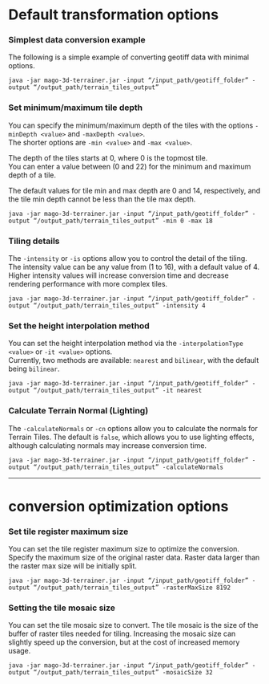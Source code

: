# Default transformation options
### Simplest data conversion example
The following is a simple example of converting geotiff data with minimal options.
```
java -jar mago-3d-terrainer.jar -input “/input_path/geotiff_folder” -output “/output_path/terrain_tiles_output”
```

### Set minimum/maximum tile depth
You can specify the minimum/maximum depth of the tiles with the options ```-minDepth <value>``` and ```-maxDepth <value>```.  
The shorter options are ```-min <value>``` and ```-max <value>```.

The depth of the tiles starts at 0, where 0 is the topmost tile.   
You can enter a value between (0 and 22) for the minimum and maximum depth of a tile.

The default values for tile min and max depth are 0 and 14, respectively, and the tile min depth cannot be less than the tile max depth.

```
java -jar mago-3d-terrainer.jar -input “/input_path/geotiff_folder” -output “/output_path/terrain_tiles_output” -min 0 -max 18
```

### Tiling details
The ```-intensity``` or ```-is``` options allow you to control the detail of the tiling.   
The intensity value can be any value from (1 to 16), with a default value of 4.   
Higher intensity values will increase conversion time and decrease rendering performance with more complex tiles.
```
java -jar mago-3d-terrainer.jar -input “/input_path/geotiff_folder” -output “/output_path/terrain_tiles_output” -intensity 4
```

### Set the height interpolation method
You can set the height interpolation method via the ```-interpolationType <value>``` or ```-it <value>``` options.   
Currently, two methods are available: ```nearest``` and ```bilinear```, with the default being ```bilinear```.
```
java -jar mago-3d-terrainer.jar -input “/input_path/geotiff_folder” -output “/output_path/terrain_tiles_output” -it nearest
```

### Calculate Terrain Normal (Lighting)
The ```-calculateNormals``` or ```-cn``` options allow you to calculate the normals for Terrain Tiles.
The default is ```false```, which allows you to use lighting effects, although calculating normals may increase conversion time.
```
java -jar mago-3d-terrainer.jar -input “/input_path/geotiff_folder” -output “/output_path/terrain_tiles_output” -calculateNormals
```

---
# conversion optimization options

### Set tile register maximum size
You can set the tile register maximum size to optimize the conversion.
Specify the maximum size of the original raster data.
Raster data larger than the raster max size will be initially split.
```
java -jar mago-3d-terrainer.jar -input “/input_path/geotiff_folder” -output “/output_path/terrain_tiles_output” -rasterMaxSize 8192
```

### Setting the tile mosaic size
You can set the tile mosaic size to convert.
The tile mosaic is the size of the buffer of raster tiles needed for tiling.
Increasing the mosaic size can slightly speed up the conversion, but at the cost of increased memory usage.
```
java -jar mago-3d-terrainer.jar -input “/input_path/geotiff_folder” -output “/output_path/terrain_tiles_output” -mosaicSize 32
```